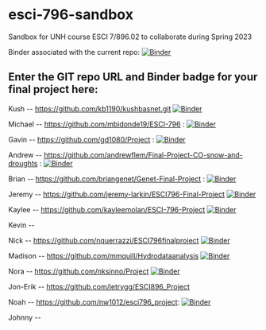 # esci-796-sandbox
Sandbox for UNH course ESCI 7/896.02 to collaborate during Spring 2023

Binder associated with the current repo: [![Binder](https://mybinder.org/badge_logo.svg)](https://mybinder.org/v2/gh/alightbody/esci-796-sandbox/HEAD)


## Enter the GIT repo URL and Binder badge for your final project here:

Kush -- https://github.com/kb1190/kushbasnet.git [![Binder](https://mybinder.org/badge_logo.svg)](https://mybinder.org/v2/gh/kb1190/kushbasnet/HEAD)

Michael -- https://github.com/mbidonde19/ESCI-796 : [![Binder](https://mybinder.org/badge_logo.svg)](https://mybinder.org/v2/gh/mbidonde19/ESCI-796/HEAD)

Gavin -- https://github.com/gd1080/Project : [![Binder](https://mybinder.org/badge_logo.svg)](https://mybinder.org/v2/gh/gd1080/Project/HEAD)

Andrew -- https://github.com/andrewflem/Final-Project-CO-snow-and-droughts : [![Binder](https://mybinder.org/badge_logo.svg)](https://mybinder.org/v2/gh/andrewflem/Final-Project-CO-snow-and-droughts/HEAD)

Brian -- https://github.com/briangenet/Genet-Final-Project : [![Binder](https://mybinder.org/badge_logo.svg)](https://mybinder.org/v2/gh/briangenet/Genet-Final-Project/HEAD)

Jeremy -- https://github.com/jeremy-larkin/ESCI796-Final-Project [![Binder](https://mybinder.org/badge_logo.svg)](https://mybinder.org/v2/gh/jeremy-larkin/ESCI796-Final-Project/HEAD)

Kaylee -- https://github.com/kayleemolan/ESCI-796-Project [![Binder](https://mybinder.org/badge_logo.svg)](https://mybinder.org/v2/gh/kayleemolan/ESCI-796-Project/HEAD)

Kevin -- 

Nick -- https://github.com/nquerrazzi/ESCI796finalproject  [![Binder](https://mybinder.org/badge_logo.svg)](https://mybinder.org/v2/gh/nquerrazzi/ESCI796finalproject/HEAD)

Madison -- https://github.com/mmquill/Hydrodataanalysis [![Binder](https://mybinder.org/badge_logo.svg)](https://mybinder.org/v2/gh/mmquill/Hydrodataanalysis/HEAD)

Nora -- https://github.com/nksinno/Project [![Binder](https://mybinder.org/badge_logo.svg)](https://mybinder.org/v2/gh/nksinno/Project/HEAD)

Jon-Erik -- https://github.com/jetrygg/ESCI896_Project

Noah -- https://github.com/nw1012/esci796_project: [![Binder](https://mybinder.org/badge_logo.svg)](https://mybinder.org/v2/gh/nw1012/esci796_project/HEAD)

Johnny -- 
